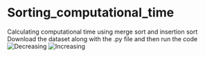 # Sorting_computational_time
Calculating computational time using merge sort and insertion sort
Download the dataset along with the .py file and then run the code
![Decreasing](https://github.com/technocrats-portfolio/Sorting_computational_time/assets/149525727/48569768-be3b-4c97-8fd3-b2ee5d9cadd7)
![Increasing](https://github.com/technocrats-portfolio/Sorting_computational_time/assets/149525727/518965ad-d12f-434c-911f-36b6f4c1ae0e)
